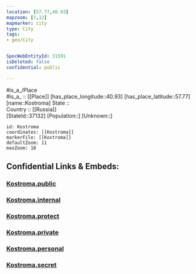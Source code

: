 ```yaml
---
location: [57.77,40.93] 
mapzoom: [7,12] 
mapmarker: city 
type: City
tags:
- geo/City


SpocWebEntityId: 31591
isDeleted: false
confidential: public

---
```

#is_a_/Place  
#is_a_ :: [[Place]] 
[has_place_longitude::40.93] 
[has_place_latitude::57.77] 
[name::Kostroma] 
State ::  
Country :: [[Russia]]  
[StateId::37132] 
[Population::] 
[Unknown::] 


```leaflet
id: Kostroma
coordinates: [[Kostroma]] 
markerFile: [[Kostroma]] 
defaultZoom: 11 
maxZoom: 18
```


## Confidential Links & Embeds: 

### [Kostroma.public](/_public/\Earth\Continent\Europe\Europe~East\Russia\Russia~Central\Kostroma_Oblast\CityKostroma.public.md) 

### [Kostroma.internal](/_internal/\Earth\Continent\Europe\Europe~East\Russia\Russia~Central\Kostroma_Oblast\CityKostroma.internal.md) 

### [Kostroma.protect](/_protect/\Earth\Continent\Europe\Europe~East\Russia\Russia~Central\Kostroma_Oblast\CityKostroma.protect.md) 

### [Kostroma.private](/_private/\Earth\Continent\Europe\Europe~East\Russia\Russia~Central\Kostroma_Oblast\CityKostroma.private.md) 

### [Kostroma.personal](/_personal/\Earth\Continent\Europe\Europe~East\Russia\Russia~Central\Kostroma_Oblast\CityKostroma.personal.md) 

### [Kostroma.secret](/_secret/\Earth\Continent\Europe\Europe~East\Russia\Russia~Central\Kostroma_Oblast\CityKostroma.secret.md)

